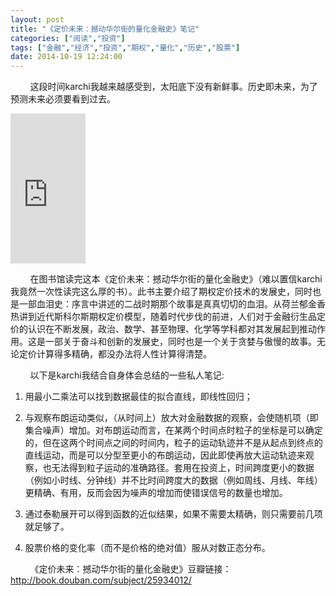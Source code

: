 ```yaml
---
layout: post
title: "《定价未来：撼动华尔街的量化金融史》笔记"
categories: ["阅读","投资"]
tags: ["金融","经济","投资","期权","量化","历史","股票"]
date: 2014-10-19 12:24:00
---
```

&nbsp;&nbsp;&nbsp;&nbsp;&nbsp;&nbsp;&nbsp;&nbsp;这段时间karchi我越来越感受到，太阳底下没有新鲜事。历史即未来，为了预测未来必须要看到过去。

<iframe src="http://rcm-cn.amazon-adsystem.com/e/cm?t=ruicao987-23&o=28&p=8&l=as1&asins=B00M1JQJWG&ref=tf_til&fc1=000000&IS2=1&lt1=_blank&m=amazon&lc1=0000FF&bc1=000000&bg1=FFFFFF&f=ifr" style="width:120px;height:240px;" scrolling="no" marginwidth="0" marginheight="0" frameborder="0"></iframe>

&nbsp;&nbsp;&nbsp;&nbsp;&nbsp;&nbsp;&nbsp;&nbsp;在图书馆读完这本《定价未来：撼动华尔街的量化金融史》（难以置信karchi我竟然一次性读完这么厚的书）。此书主要介绍了期权定价技术的发展史，同时也是一部血泪史：序言中讲述的二战时期那个故事是真真切切的血泪。从荷兰郁金香热讲到近代斯科尔斯期权定价模型，随着时代步伐的前进，人们对于金融衍生品定价的认识在不断发展，政治、数学、甚至物理、化学等学科都对其发展起到推动作用。这是一部关于奋斗和创新的发展史，同时也是一个关于贪婪与傲慢的故事。无论定价计算得多精确，都没办法将人性计算得清楚。

&nbsp;&nbsp;&nbsp;&nbsp;&nbsp;&nbsp;&nbsp;&nbsp;以下是karchi我结合自身体会总结的一些私人笔记:

1. 用最小二乘法可以找到数据最佳的拟合直线，即线性回归；

2. 与观察布朗运动类似，（从时间上）放大对金融数据的观察，会使随机项（即集合噪声）增加。对布朗运动而言，在某两个时间点时粒子的坐标是可以确定的，但在这两个时间点之间的时间内，粒子的运动轨迹并不是从起点到终点的直线运动，而是可以分型至更小的布朗运动，因此即使再放大运动轨迹来观察，也无法得到粒子运动的准确路径。套用在投资上，时间跨度更小的数据（例如小时线、分钟线）并不比时间跨度大的数据（例如周线、月线、年线）更精确、有用，反而会因为噪声的增加而使错误信号的数量也增加。

3. 通过泰勒展开可以得到函数的近似结果，如果不需要太精确，则只需要前几项就足够了。

4. 股票价格的变化率（而不是价格的绝对值）服从对数正态分布。

&nbsp;&nbsp;&nbsp;&nbsp;&nbsp;&nbsp;&nbsp;&nbsp;《定价未来：撼动华尔街的量化金融史》豆瓣链接：<http://book.douban.com/subject/25934012/>